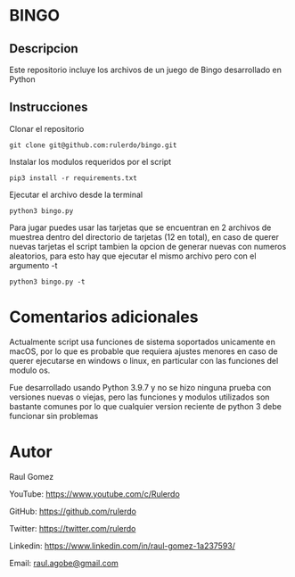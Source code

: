 # BINGO

## Descripcion

Este repositorio incluye los archivos de un juego de Bingo desarrollado en Python

## Instrucciones

Clonar el repositorio 

    git clone git@github.com:rulerdo/bingo.git

Instalar los modulos requeridos por el script

    pip3 install -r requirements.txt   

Ejecutar el archivo desde la terminal

    python3 bingo.py

Para jugar puedes usar las tarjetas que se encuentran en 2 archivos de muestrea dentro del directorio de tarjetas (12 en total), en caso de querer nuevas tarjetas el script tambien la opcion de generar nuevas con numeros aleatorios, para esto hay que ejecutar el mismo archivo pero con el argumento -t

    python3 bingo.py -t

# Comentarios adicionales

Actualmente script usa funciones de sistema soportados unicamente en macOS, por lo que es probable que requiera ajustes menores en caso de querer ejecutarse en windows o linux, en particular con las funciones del modulo os.

Fue desarrollado usando Python 3.9.7 y no se hizo ninguna prueba con versiones nuevas o viejas, pero las funciones y modulos utilizados son bastante comunes por lo que cualquier version reciente de python 3 debe funcionar sin problemas

# Autor

Raul Gomez

YouTube: https://www.youtube.com/c/Rulerdo

GitHub: https://github.com/rulerdo

Twitter: https://twitter.com/rulerdo

Linkedin: https://www.linkedin.com/in/raul-gomez-1a237593/

Email: raul.agobe@gmail.com